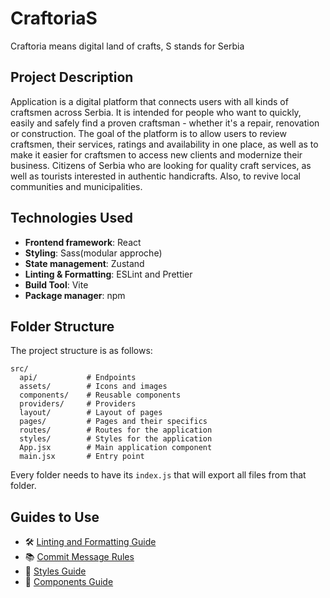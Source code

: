 # CraftoriaS

Craftoria means digital land of crafts, S stands for Serbia

## Project Description

Application is a digital platform that connects users with all kinds of craftsmen across Serbia. It is intended for people who want to quickly, easily and safely find a proven craftsman - whether it's a repair, renovation or construction.
The goal of the platform is to allow users to review craftsmen, their services, ratings and availability in one place, as well as to make it easier for craftsmen to access new clients and modernize their business. Citizens of Serbia who are looking for quality craft services, as well as tourists interested in authentic handicrafts. Also, to revive local communities and municipalities.

## Technologies Used

- **Frontend framework**: React
- **Styling**: Sass(modular approche)
- **State management**: Zustand
- **Linting & Formatting**: ESLint and Prettier
- **Build Tool**: Vite
- **Package manager**: npm

## Folder Structure

The project structure is as follows:

```
src/
  api/           # Endpoints
  assets/        # Icons and images
  components/    # Reusable components
  providers/     # Providers
  layout/        # Layout of pages
  pages/         # Pages and their specifics
  routes/        # Routes for the application
  styles/        # Styles for the application
  App.jsx        # Main application component
  main.jsx       # Entry point
```

Every folder needs to have its `index.js` that will export all files from that folder.

## Guides to Use

- 🛠️ [Linting and Formatting Guide](/docs/lint-formating.md)
- 📚 [Commit Message Rules](/docs/commit-msg.md)
- 🎨 [Styles Guide](/docs/styles.md)
- 🧩 [Components Guide](/docs/components.md)
